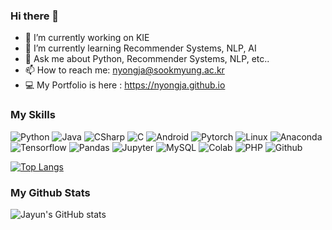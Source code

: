 ### Hi there 👋

- 🔭 I’m currently working on KIE
- 🌱 I’m currently learning Recommender Systems, NLP, AI
- 💬 Ask me about Python, Recommender Systems, NLP, etc..
- 📫 How to reach me: nyongja@sookmyung.ac.kr
- 💻 My Portfolio is here : https://nyongja.github.io

### My Skills
![Python](https://img.shields.io/badge/-Python-blue) ![Java](https://img.shields.io/badge/-Java-orange) ![CSharp](https://img.shields.io/badge/-CSharp-purple) ![C](https://img.shields.io/badge/-C-grey) ![Android](https://img.shields.io/badge/-Android-green) ![Pytorch](https://img.shields.io/badge/-Pytorch-red) ![Linux](https://img.shields.io/badge/-Linux-yellow) ![Anaconda](https://img.shields.io/badge/-Anaconda-green) ![Tensorflow](https://img.shields.io/badge/-Tensorflow-orange) ![Pandas](https://img.shields.io/badge/-Pandas-black) ![Jupyter](https://img.shields.io/badge/-Jupyter-orange) ![MySQL](https://img.shields.io/badge/-MySQL-navy) ![Colab](https://img.shields.io/badge/-Colab-yellow) ![PHP](https://img.shields.io/badge/-PHP-skyblue) ![Github](https://img.shields.io/badge/-Git-black)

[![Top Langs](https://github-readme-stats.vercel.app/api/top-langs/?username=nyongja&layout=compact)](https://github.com/anuraghazra/github-readme-stats)


### My Github Stats
![Jayun's GitHub stats](https://github-readme-stats.vercel.app/api?username=nyongja&hide=stars&show_icons=true&theme=vue)
